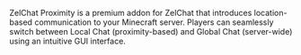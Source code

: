 ZelChat Proximity is a premium addon for ZelChat that introduces location-based communication to your Minecraft server. 
Players can seamlessly switch between Local Chat (proximity-based) and Global Chat (server-wide) using an intuitive GUI interface.